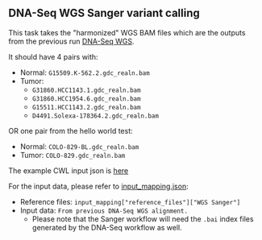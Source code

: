 ## DNA-Seq WGS Sanger variant calling

This task takes the "harmonized" WGS BAM files which are the outputs from the previous run [DNA-Seq WGS](workflows/tasks/WGS/README.md).

It should have 4 pairs with:
* Normal: `G15509.K-562.2.gdc_realn.bam`
* Tumor:
  * `G31860.HCC1143.1.gdc_realn.bam`
  * `G31860.HCC1954.6.gdc_realn.bam`
  * `G15511.HCC1143.2.gdc_realn.bam`
  * `D4491.Solexa-178364.2.gdc_realn.bam`

OR one pair from the hello world test:
* Normal: `COLO-829-BL.gdc_realn.bam`
* Tumor: `COLO-829.gdc_realn.bam`

The example CWL input json is [here](wgs.sanger.input.json)

For the input data, please refer to [input_mapping.json](../../input_mapping/input_mapping.json):
* Reference files: `input_mapping["reference_files"]["WGS Sanger"]`
* Input data: `From previous DNA-Seq WGS alignment.`
  * Please note that the Sanger workflow will need the `.bai` index files generated by the DNA-Seq workflow as well.